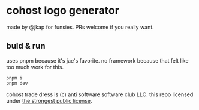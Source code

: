# cohost logo generator

made by @jkap for funsies. PRs welcome if you really want.

## buld & run

uses pnpm because it's jae's favorite. no framework because that felt like too
much work for this.

```
pnpm i
pnpm dev
```

cohost trade dress is (c) anti software software club LLC. this repo licensed
under [the strongest public license](./LICENSE).
